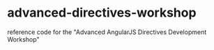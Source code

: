 advanced-directives-workshop
============================

reference code for the "Advanced AngularJS Directives Development Workshop"
